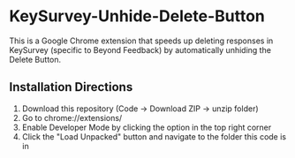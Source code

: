 # KeySurvey-Unhide-Delete-Button
This is a Google Chrome extension that speeds up deleting responses in KeySurvey (specific to Beyond Feedback) by automatically unhiding the Delete Button.

## Installation Directions
1. Download this repository (Code -> Download ZIP -> unzip folder)
2. Go to chrome://extensions/
3. Enable Developer Mode by clicking the option in the top right corner
4. Click the "Load Unpacked" button and navigate to the folder this code is in
